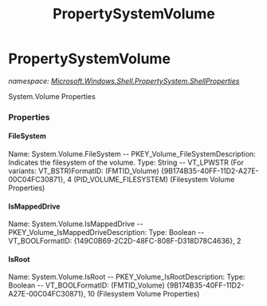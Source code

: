 ﻿---
title: PropertySystemVolume
---

# PropertySystemVolume
_namespace: [Microsoft.Windows.Shell.PropertySystem.ShellProperties](N-Microsoft.Windows.Shell.PropertySystem.ShellProperties.html)_

System.Volume Properties



### Properties

#### FileSystem
Name: System.Volume.FileSystem -- PKEY_Volume_FileSystemDescription: Indicates the filesystem of the volume.
Type: String -- VT_LPWSTR (For variants: VT_BSTR)FormatID: (FMTID_Volume) {9B174B35-40FF-11D2-A27E-00C04FC30871}, 4 (PID_VOLUME_FILESYSTEM) (Filesystem Volume Properties)
#### IsMappedDrive
Name: System.Volume.IsMappedDrive -- PKEY_Volume_IsMappedDriveDescription: Type: Boolean -- VT_BOOLFormatID: {149C0B69-2C2D-48FC-808F-D318D78C4636}, 2
#### IsRoot
Name: System.Volume.IsRoot -- PKEY_Volume_IsRootDescription: 
Type: Boolean -- VT_BOOLFormatID: (FMTID_Volume) {9B174B35-40FF-11D2-A27E-00C04FC30871}, 10 (Filesystem Volume Properties)

